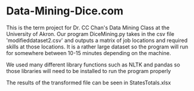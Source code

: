 # Data-Mining-Dice.com
This is the term project for Dr. CC Chan's Data Mining Class at the University of Akron.
Our program DiceMining.py takes in the csv file 'modifieddataset2.csv' and outputs a matrix of 
job locations and required skills at those locations. It is a rather large dataset so the program will
run for somewhere between 10-15 minutes depending on the machine. 

We used many different library functions such as NLTK and pandas so those libraries 
will need to be installed to run the program properly

The results of the transformed file can be seen in StatesTotals.xlsx
